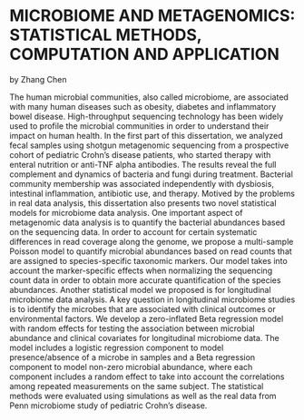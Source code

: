 # MICROBIOME AND METAGENOMICS: STATISTICAL METHODS, COMPUTATION AND APPLICATION

by Zhang Chen

The human microbial communities, also called microbiome, are associated with many human diseases such as obesity, diabetes and inflammatory bowel disease. High-throughput sequencing technology has been widely used to profile the microbial communities in order to understand their impact on human health. In the first part of this dissertation, we analyzed fecal samples using shotgun metagenomic sequencing from a prospective cohort of pediatric Crohn’s disease patients, who started therapy with enteral nutrition or anti-TNF alpha antibodies. The results reveal the full complement and dynamics of bacteria and fungi during treatment. Bacterial community membership was associated independently with dysbiosis, intestinal inflammation, antibiotic use, and therapy. Motived by the problems in real data analysis, this dissertation also presents two novel statistical models for microbiome data analysis. One important aspect of metagenomic data analysis is to quantify the bacterial abundances based on the sequencing data. In order to account for certain systematic differences in read coverage along the genome, we propose a multi-sample Poisson model to quantify microbial abundances based on read counts that are assigned to species-specific taxonomic markers. Our model takes into account the marker-specific effects when normalizing the sequencing count data in order to obtain more accurate quantification of the species abundances. Another statistical model we proposed is for longitudinal microbiome data analysis. A key question in longitudinal microbiome studies is to identify the microbes that are associated with clinical outcomes or environmental factors. We develop a zero-inflated Beta regression model with random effects for testing the association between microbial abundance and clinical covariates for longitudinal microbiome data. The model includes a logistic regression component to model presence/absence of a microbe in samples and a Beta regression component to model non-zero microbial abundance, where each component includes a random effect to take into account the correlations among repeated measurements on the same subject. The statistical methods were evaluated using simulations as well as the real data from Penn microbiome study of pediatric Crohn’s disease.
